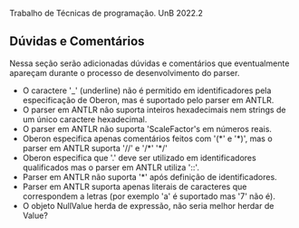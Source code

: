 Trabalho de Técnicas de programação. UnB 2022.2

## Dúvidas e Comentários
Nessa seção serão adicionadas dúvidas e comentários que eventualmente apareçam durante o processo de desenvolvimento do parser.
- O caractere '\_' (underline) não é permitido em identificadores pela especificação de Oberon, mas é suportado pelo parser em ANTLR.
- O parser em ANTLR não suporta inteiros hexadecimais nem strings de um único caractere hexadecimal.
- O parser em ANTLR não suporta 'ScaleFactor's em números reais.
- Oberon especifica apenas comentários feitos com '(\*' e  '\*)', mas o parser em ANTLR suporta '//' e '/\*' '\*/'
- Oberon especifica que '.' deve ser utilizado em identificadores qualificados mas o parser em ANTLR utiliza '::'.
- Parser em ANTLR não suporta '*' após definição de identificadores.
- Parser em ANTLR suporta apenas literais de caracteres que correspondem a letras (por exemplo 'a' é suportado mas '7' não é).
- O objeto NullValue herda de expressão, não seria melhor herdar de Value?